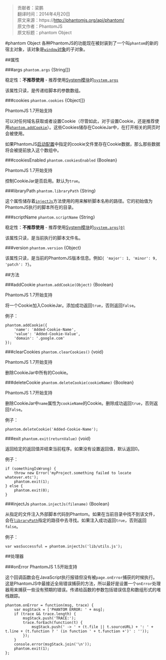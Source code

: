 > 贡献者：梁鹏  
> 翻译时间：2014年4月20日  
> 原文来源：https://http://phantomjs.org/api/phantom/  
> 原文作者：PhantomJS  
> 原文标题：phantom Object  

#phantom Object
各种PhantomJS的功能现在被封装到了一个叫`phantom`的新的宿主对象，该对象是[`window`对象](https://developer.mozilla.org/en/DOM/window)的子对象。

##属性

###args
`phantom.args` {String[]}

稳定性：__不推荐使用__ - 推荐使用[System模块](https://github.com/poppinlp/Lranslation/edit/master/phantomJS/system.md)的[`system.args`](https://github.com/poppinlp/Lranslation/edit/master/phantomJS/system.md#args)

该属性只读，是传递给脚本的参数数组。

###cookies
`phantom.cookies` {Object[]}

PhantomJS 1.7开始支持

可以对任何域名获取或者设置Cookie（尽管如此，对于设置Cookie，还是推荐使用[`phantom.addCookie`](https://github.com/poppinlp/Lranslation/edit/master/phantomJS/phantom-object.md#addcookie)）。这些Cookies储存在CookieJar中，在打开相关的网页时会被使用。

如果PhantomJS[启动配置](http://phantomjs.org/api/command-line.html)中指定的cookie文件里存在Cookie数据，那么那些数据将会被提前放入这个数组中。

###cookiesEnabled
`phantom.cookiesEnabled` {Boolean}

PhantomJS 1.7开始支持

控制CookieJar是否启用。默认为`true`。

###libraryPath
`phantom.libraryPath` {String}

这个属性储存着[`injectJs`](https://github.com/poppinlp/Lranslation/edit/master/phantomJS/phantom-object.md#injectjs)方法使用的用来解析脚本名称的路径。它的初始值为PhantomJS执行的脚本所在的目录。

###scriptName
`phantom.scriptName` {String}

稳定性：__不推荐使用__ - 推荐使用[System模块](https://github.com/poppinlp/Lranslation/edit/master/phantomJS/system.md)的[`system.args[0]`](https://github.com/poppinlp/Lranslation/edit/master/phantomJS/system.md#args)

该属性只读，是当前执行的脚本文件名。

###version
`phantom.version` {Object}

该属性只读，是当前的PhantomJS版本信息。例如`{ 'major': 1, 'minor': 9, 'patch': 7}`。

##方法

###addCookie
`phantom.addCookie(Object)` {Boolean}

PhantomJS 1.7开始支持

将一个Cookie加入CookieJar。添加成功返回`true`，否则返回`false`。

例子：
```
phantom.addCookie({
    'name': 'Added-Cookie-Name',
    'value': 'Added-Cookie-Value',
    'domain': '.google.com'
});
```

###clearCookies
`phantom.clearCookies()` {void}

PhantomJS 1.7开始支持

删除CookieJar中所有的Cookie。

###deleteCookie
`phantom.deleteCookie(cookieName)` {Boolean}

PhantomJS 1.7开始支持

删除CookieJar中`name`属性为`cookieName`的Cookie。删除成功返回`true`，否则返回`false`。

例子：

```
phantom.deleteCookie('Added-Cookie-Name');
```

###exit
`phantom.exit(returnValue)` {void}

返回给定的返回值并结束当前程序。如果没有设置返回值，默认返回0。

例子：

```
if (somethingIsWrong) {
    throw new Error('myProject.something failed to locate whatever.etc');
    phantom.exit(1);
} else {
    phantom.exit(0);
}
```

###injectJs
`phantom.injectJs(filename)` {Boolean}

从指定的文件注入外部脚本代码到Phantom。如果在当前目录中找不到该文件，会在[`libraryPath`](https://github.com/poppinlp/Lranslation/edit/master/phantomJS/phantom-object.md#librarypath)指定的路径中去寻找。如果注入成功返回`true`，否则返回`false`。

例子：

```
var wasSuccessful = phantom.injectJs('lib/utils.js');
```

##处理器

###onError
PhantomJS 1.5开始支持

这个回调函数会在JavaScript执行报错但没有被`page.onError`捕获的时候执行。这是PhantomJS中最接近全局错误捕获的方法，所以最好是设置一个`onError`处理器用来捕获一些没有预期的错误。传递给函数的参数包括错误信息和数组形式的堆栈跟踪。

```
phantom.onError = function(msg, trace) {
    var msgStack = ['PHANTOM ERROR: ' + msg];
    if (trace && trace.length) {
        msgStack.push('TRACE:');
        trace.forEach(function(t) {
            msgStack.push(' -> ' + (t.file || t.sourceURL) + ': ' + t.line + (t.function ? ' (in function ' + t.function +')' : ''));
        });
    }
    console.error(msgStack.join('\n'));
    phantom.exit(1);
};
```
